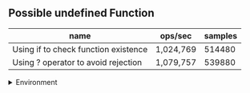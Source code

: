 ## Possible undefined Function

|name|ops/sec|samples|
|-|-|-|
|Using if to check function existence|1,024,769|514480|
|Using ? operator to avoid rejection|1,079,757|539880|


<details>
<summary>Environment</summary>

* __Machine:__ linux x64 | 4 vCPUs | 7.6GB Mem
* __Run:__ Tue Oct 29 2024 18:37:37 GMT+0000 (Coordinated Universal Time)
* __Node:__ `v23.1.0`
</details>

<!--
{"environment":{"platform":"linux","arch":"x64","cpus":4,"totalMemory":7.597877502441406},"benchmarks":[{"name":"Using if to check function existence","opsSec":1024769.3777907802,"samples":514480},{"name":"Using ? operator to avoid rejection","opsSec":1079757.5467908538,"samples":539880}]}-->
